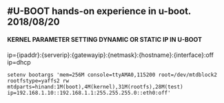 #U-BOOT
hands-on experience in u-boot. 2018/08/20
-------------------------------
#### KERNEL PARAMETER SETTING DYNAMIC OR STATIC IP IN U-BOOT
ip={ipaddr}:{serverip}:{gatewayip}:{netmask}:{hostname}:{interface}:off
ip=dhcp
``````````````````````````````````````````
setenv bootargs 'mem=256M console=ttyAMA0,115200 root=/dev/mtdblock2 rootfstype=yaffs2 rw 
mtdparts=hinand:1M(boot),4M(kernel),31M(rootfs),28M(test) ip=192.168.1.10::192.168.1.1:255.255.255.0::eth0:off'
``````````````````````````````````````````
